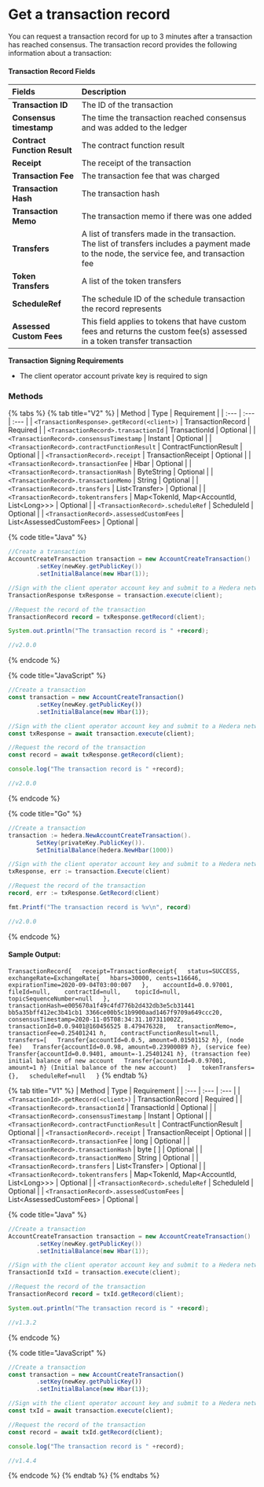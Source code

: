 # Get a transaction record

You can request a transaction record for up to 3 minutes after a transaction has reached consensus. The transaction record provides the following information about a transaction:

#### Transaction Record Fields

| Fields | Description |
| :--- | :--- |
| **Transaction ID** | The ID of the transaction |
| **Consensus timestamp** | The time the transaction reached consensus and was added to the ledger |
| **Contract Function Result** | The contract function result |
| **Receipt** | The receipt of the transaction |
| **Transaction Fee** | The transaction fee that was charged |
| **Transaction Hash** | The transaction hash |
| **Transaction Memo** | The transaction memo if there was one added |
| **Transfers** | A list of transfers made in the transaction. The list of transfers includes a payment made to the node, the service fee, and transaction fee |
| **Token Transfers** | A list of the token transfers  |
| **ScheduleRef** | The schedule ID of the schedule transaction the record represents |
| **Assessed Custom Fees** | This field applies to tokens that have custom fees and returns the custom fee\(s\) assessed in a token transfer transaction |

**Transaction Signing Requirements**

* The client operator account private key is required to sign

### Methods

{% tabs %}
{% tab title="V2" %}
| Method | Type | Requirement |
| :--- | :--- | :--- |
| `<TransactionResponse>.getRecord(<client>)` | TransactionRecord | Required |
| `<TransactionRecord>.transactionId` | TransactionId | Optional |
| `<TransactionRecord>.consensusTimestamp` | Instant | Optional |
| `<TransactionRecord>.contractFunctionResult` | ContractFunctionResult | Optional |
| `<TransactionRecord>.receipt` | TransactionReceipt | Optional |
| `<TransactionRecord>.transactionFee` | Hbar | Optional |
| `<TransactionRecord>.transactionHash` | ByteString | Optional |
| `<TransactionRecord>.transactionMemo` | String | Optional |
| `<TransactionRecord>.transfers` | List&lt;Transfer&gt; | Optional |
| `<TransactionRecord>.tokentransfers` | Map&lt;TokenId, Map&lt;AccountId, List&lt;Long&gt;&gt;&gt; | Optional |
| `<TransactionRecord>.scheduleRef` | ScheduleId | Optional |
| `<TransactionRecord>.assessedCustomFees` | List&lt;AssessedCustomFees&gt; | Optional |

{% code title="Java" %}
```java
//Create a transaction
AccountCreateTransaction transaction = new AccountCreateTransaction()
        .setKey(newKey.getPublicKey())
        .setInitialBalance(new Hbar(1));

//Sign with the client operator account key and submit to a Hedera network
TransactionResponse txResponse = transaction.execute(client);

//Request the record of the transaction
TransactionRecord record = txResponse.getRecord(client);

System.out.println("The transaction record is " +record);

//v2.0.0
```
{% endcode %}

{% code title="JavaScript" %}
```javascript
//Create a transaction
const transaction = new AccountCreateTransaction()
        .setKey(newKey.getPublicKey())
        .setInitialBalance(new Hbar(1));

//Sign with the client operator account key and submit to a Hedera network
const txResponse = await transaction.execute(client);

//Request the record of the transaction
const record = await txResponse.getRecord(client);

console.log("The transaction record is " +record);

//v2.0.0
```
{% endcode %}

{% code title="Go" %}
```java
//Create a transaction
transaction := hedera.NewAccountCreateTransaction().
		SetKey(privateKey.PublicKey()).
		SetInitialBalance(hedera.NewHbar(1000))

//Sign with the client operator account key and submit to a Hedera network
txResponse, err := transaction.Execute(client)

//Request the record of the transaction
record, err := txResponse.GetRecord(client)

fmt.Printf("The transaction record is %v\n", record)

//v2.0.0
```
{% endcode %}

#### Sample Output:

`TransactionRecord{  
     receipt=TransactionReceipt{  
          status=SUCCESS,   
          exchangeRate=ExchangeRate{  
               hbars=30000, cents=116646,   
               expirationTime=2020-09-04T03:00:007  
          },   
         accountId=0.0.97001,   
         fileId=null,   
         contractId=null,   
         topicId=null,   
         topicSequenceNumber=null  
    },                    
    transactionHash=e005670a1f49c4fd776b2d432db3e5cb31441 bb5a35bff412ec3b41cb1 3366ce00b5c1b9900aad1467f9709a649ccc20,   
     consensusTimestamp=2020-11-05T08:34:31.107311002Z,  
     transactionId=0.0.9401@160456525 8.479476328,  
     transactionMemo=,   
     transactionFee=0.25401241 ℏ,   
     contractFunctionResult=null,   
     transfers=[  
          Transfer{accountId=0.0.5, amount=0.01501152 ℏ}, (node fee)  
          Transfer{accountId=0.0.98, amount=0.23900089 ℏ}, (service fee)  
          Transfer{accountId=0.0.9401, amount=-1.25401241 ℏ}, (transaction fee) initial balance of new account  
          Transfer{accountId=0.0.97001, amount=1 ℏ} (Initial balance of the new account)  
     ]  
     tokenTransfers={},  
     scheduleRef=null  
}`
{% endtab %}

{% tab title="V1" %}
| Method | Type | Requirement |
| :--- | :--- | :--- |
| `<TransactionId>.getRecord(<client>)` | TransactionRecord | Required |
| `<TransactionRecord>.transactionId` | TransactionId | Optional |
| `<TransactionRecord>.consensusTimestamp` | Instant | Optional |
| `<TransactionRecord>.contractFunctionResult` | ContractFunctionResult | Optional |
| `<TransactionRecord>.receipt` | TransactionReceipt | Optional |
| `<TransactionRecord>.transactionFee` | long | Optional |
| `<TransactionRecord>.transactionHash` | byte \[ \] | Optional |
| `<TransactionRecord>.transactionMemo` | String | Optional |
| `<TransactionRecord>.transfers` | List&lt;Transfer&gt; | Optional |
| `<TransactionRecord>.tokentransfers` | Map&lt;TokenId, Map&lt;AccountId, List&lt;Long&gt;&gt;&gt; | Optional |
| `<TransactionRecord>.scheduleRef` | ScheduleId | Optional |
| `<TransactionRecord>.assessedCustomFees` | List&lt;AssessedCustomFees&gt; | Optional |

{% code title="Java" %}
```java
//Create a transaction
AccountCreateTransaction transaction = new AccountCreateTransaction()
        .setKey(newKey.getPublicKey())
        .setInitialBalance(new Hbar(1));

//Sign with the client operator account key and submit to a Hedera network
TransactionId txId = transaction.execute(client);

//Request the record of the transaction
TransactionRecord record = txId.getRecord(client);

System.out.println("The transaction record is " +record);

//v1.3.2
```
{% endcode %}

{% code title="JavaScript" %}
```javascript
//Create a transaction
const transaction = new AccountCreateTransaction()
        .setKey(newKey.getPublicKey())
        .setInitialBalance(new Hbar(1));

//Sign with the client operator account key and submit to a Hedera network
const txId = await transaction.execute(client);

//Request the record of the transaction
const record = await txId.getRecord(client);

console.log("The transaction record is " +record);

//v1.4.4
```
{% endcode %}
{% endtab %}
{% endtabs %}

## 

